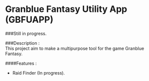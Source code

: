 # Granblue Fantasy Utility App (GBFUAPP)

###Still in progress.

###Description :  
This project aim to make a multipurpose tool for the game Granblue Fantasy.

####Features : 
* Raid Finder (In progress).

